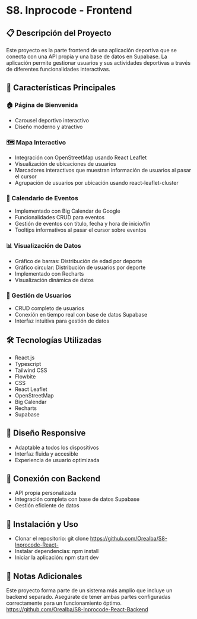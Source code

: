 # S8. Inprocode - Frontend

## 📋 Descripción del Proyecto

Este proyecto es la parte frontend de una aplicación deportiva que se conecta con una API propia y una base de datos en Supabase. La aplicación permite gestionar usuarios y sus actividades deportivas a través de diferentes funcionalidades interactivas.

## 🚀 Características Principales

### 🏠 Página de Bienvenida

- Carousel deportivo interactivo
- Diseño moderno y atractivo

### 🗺️ Mapa Interactivo

- Integración con OpenStreetMap usando React Leaflet
- Visualización de ubicaciones de usuarios
- Marcadores interactivos que muestran información de usuarios al pasar el cursor
- Agrupación de usuarios por ubicación usando react-leaflet-cluster

### 📅 Calendario de Eventos

- Implementado con Big Calendar de Google
- Funcionalidades CRUD para eventos
- Gestión de eventos con título, fecha y hora de inicio/fin
- Tooltips informativos al pasar el cursor sobre eventos

### 📊 Visualización de Datos

- Gráfico de barras: Distribución de edad por deporte
- Gráfico circular: Distribución de usuarios por deporte
- Implementado con Recharts
- Visualización dinámica de datos

### 👥 Gestión de Usuarios

- CRUD completo de usuarios
- Conexión en tiempo real con base de datos Supabase
- Interfaz intuitiva para gestión de datos

## 🛠️ Tecnologías Utilizadas

- React.js
- Typescript
- Tailwind CSS
- Flowbite
- CSS
- React Leaflet
- OpenStreetMap
- Big Calendar
- Recharts
- Supabase

## 📱 Diseño Responsive

- Adaptable a todos los dispositivos
- Interfaz fluida y accesible
- Experiencia de usuario optimizada

## 🔗 Conexión con Backend

- API propia personalizada
- Integración completa con base de datos Supabase
- Gestión eficiente de datos

## 🚀 Instalación y Uso

- Clonar el repositorio:
  git clone https://github.com/Orealba/S8-Inprocode-React-
- Instalar dependencias:
  npm install
- Iniciar la aplicación:
  npm start dev

## 📝 Notas Adicionales

Este proyecto forma parte de un sistema más amplio que incluye un backend separado. Asegúrate de tener ambas partes configuradas correctamente para un funcionamiento óptimo.
https://github.com/Orealba/S8-Inprocode-React-Backend
